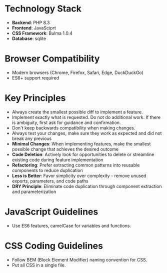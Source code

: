 # Technology Stack
- **Backend**: PHP 8.3
- **Frontend**: JavaSciprt
- **CSS Framework**: Bulma 1.0.4
- **Database**: sqlite

# Browser Compatibility
- Modern browsers (Chrome, Firefox, Safari, Edge, DuckDuckGo)
- ES6+ support required

# Key Principles
- Always create the smallest possible diff to implement a feature.
- Implement exactly what is requested. Do not do additional work. If there is ambiguity, 
first ask for guidance and confirmation.
- Don't keep backwards compatibility when making changes.
- Always test your changes, make sure they work as expected and did not break any previous 
- **Minimal Changes**: When implementing features, make the smallest possible change that achieves the desired outcome
- **Code Deletion**: Actively look for opportunities to delete or streamline existing code during feature implementation
- **Refactoring**: Prefer extracting common patterns into reusable components to reduce duplication
- **Less is Better**: Favor simplicity over complexity - remove unused exports, parameters, and code paths
- **DRY Principle**: Eliminate code duplication through component extraction and parameterization


# JavaScript Guidelines
- Use ES6 features, camelCase for variables and functions.

# CSS Coding Guidelines
- Follow BEM (Block Element Modifier) naming convention for CSS.
- Put all CSS in a single file.

